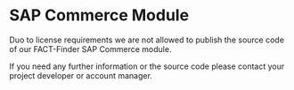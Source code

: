 # SAP Commerce Module
Duo to license requirements we are not allowed to publish the source code of our FACT-Finder SAP Commerce module. 

If you need any further information or the source code please contact your project developer or account manager.